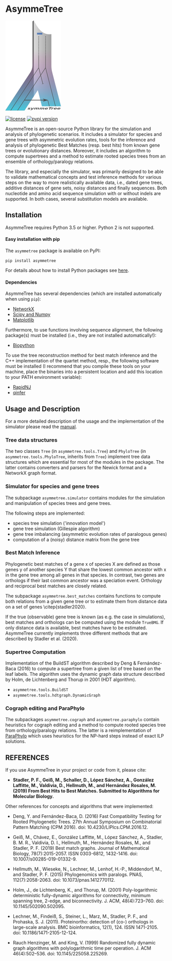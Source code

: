 # AsymmeTree
![Logo](manual/images/logo.png)

[![license](https://img.shields.io/badge/license-MIT-green.svg)](LICENSE)
[![pypi version](https://img.shields.io/badge/pypi-v0.1.0-blue.svg)](https://pypi.org/project/asymmetree/)

AsymmeTree is an open-source Python library for the simulation and analysis of phylogenetic scenarios.
It includes a simulator for species and gene trees with asymmetric evolution rates, tools for the inference and analysis of phylogenetic Best Matches (resp. best hits) from known gene trees or evolutionary distances. Moreover, it includes an algorithm to compute supertrees and a method to estimate rooted species trees from an ensemble of orthology/paralogy relations.

The library, and especially the simulator, was primarily designed to be able to validate mathematical concepts and test inference methods for various steps on the way to more realistically available data, i.e., dated gene trees, additive distances of gene sets, noisy distances and finally sequences.
Both nucleotide and amino acid sequence simulation with or without indels are supported. In both cases, several substitution models are available.

## Installation

AsymmeTree requires Python 3.5 or higher. Python 2 is not supported.

#### Easy installation with pip

The `asymmetree` package is available on PyPI:

    pip install asymmetree

For details about how to install Python packages see [here](https://packaging.python.org/tutorials/installing-packages/).
    
#### Dependencies

AsymmeTree has several dependencies (which are installed automatically when using `pip`):
* [NetworkX](https://networkx.github.io/)
* [Scipy and Numpy](http://www.scipy.org/install.html)
* [Matplotlib](https://matplotlib.org/)

Furthermore, to use functions involving sequence alignment, the following package(s) must be installed (i.e., they are not installed automatically!):
* [Biopython](http://biopython.org/wiki/Download)

To use the tree reconstruction method for best match inference and the C++ implementation of the quartet method, resp., the following software must be installed
(I recommend that you compile these tools on your machine, place the binaries into a persistent location and add this location to your PATH environment variable):
* [RapidNJ](https://birc.au.dk/software/rapidnj/)
* [qinfer](https://github.com/david-schaller/qinfer)

## Usage and Description

For a more detailed description of the usage and the implementation of the simulator please read the [manual](https://github.com/david-schaller/AsymmeTree/blob/master/manual/Manual.pdf).

### Tree data structures

The two classes `Tree` (in `asymmetree.tools.Tree`) and `PhyloTree` (in `asymmetree.tools.PhyloTree`, inherits from `Tree`) implement tree data structures which are essential for most of the modules in the package.
The latter contains converters and parsers for the Newick format and a NetworkX graph format.

### Simulator for species and gene trees

The subpackage `asymmetree.simulator` contains modules for the simulation and manipulation of species trees and gene trees.

The following steps are implemented:
* species tree simulation ('innovation model')
* gene tree simulation (Gillespie algorithm)
* gene tree imbalancing (asymmetric evolution rates of paralogous genes)
* computation of a (noisy) distance matrix from the gene tree

### Best Match Inference

Phylogenetic best matches of a gene x of species X are defined as those genes y of another species Y that share the lowest common ancestor with x in the gene tree among all genes in that species. In contrast, two genes are orthologs if their last common ancestor was a speciation event. Orthology and reciprocal best matches are closely related.

The subpackage `asymmetree.best_matches` contains functions to compute both relations from a given gene tree or to estimate them from distance data on a set of genes \citep{stadler2020}.

If the true (observable) gene tree is known (as e.g. the case in simulations), best matches and orthologs can be computed using the module `TrueBMG`. If only distance data is available, best matches have to be estimated. AsymmeTree currently implements three different methods that are described by Stadler et al. (2020).

### Supertree Computation

Implementation of the BuildST algorithm described by Deng & Fernández-Baca (2016) to compute a supertree from a given list of tree based on the leaf labels. The algorithm uses the dynamic graph data structure described by Holm, de Lichtenberg and Thorup in 2001 (HDT algorithm).
* `asymmetree.tools.BuildST`
* `asymmetree.tools.hdtgraph.DynamicGraph`

### Cograph editing and ParaPhylo

The subpackages `asymmetree.cograph` and `asymmetree.paraphylo` contain heuristics for cograph editing and a method to compute rooted species tree from orthology/paralogy relations.
The latter is a reimplementation of [ParaPhylo](http://pacosy.informatik.uni-leipzig.de/208-0-ParaPhylo.html) which uses heuristics for the NP-hard steps instead of exact ILP solutions.


## REFERENCES

If you use AsymmeTree in your project or code from it, please cite:

* **Stadler, P. F., Geiß, M., Schaller, D., López Sánchez, A., González Laffitte, M., Valdivia, D., Hellmuth, M., and Hernández Rosales, M. (2019) From Best Hits to Best Matches. Submitted to Algorithms for Molecular Biology.**

Other references for concepts and algorithms that were implemented:

* Deng, Y. and Fernández-Baca, D. (2016) Fast Compatibility Testing for Rooted Phylogenetic Trees. 27th Annual Symposium on Combinatorial Pattern Matching (CPM 2016). doi: 10.4230/LIPIcs.CPM.2016.12.

* Geiß, M., Chávez, E., González Laffitte, M., López Sánchez, A., Stadler, B. M. R., Valdivia, D. I., Hellmuth, M., Hernández Rosales, M., and Stadler, P. F. (2019) Best match graphs. Journal of Mathematical Biology, 78(7):2015-2057. ISSN 0303-6812, 1432-1416. doi: 10.1007/s00285-019-01332-9.

* Hellmuth, M., Wieseke, N., Lechner, M., Lenhof, H.-P., Middendorf, M., and Stadler, P. F. (2015) Phylogenomics with paralogs. PNAS, 112(7):2058-2063. doi: 10.1073/pnas.1412770112.

* Holm, J., de Lichtenberg, K., and Thorup, M. (2001) Poly-logarithmic deterministic fully-dynamic algorithms for connectivity, minimum spanning tree, 2-edge, and biconnectivity. J. ACM, 48(4):723–760. doi: 10.1145/502090.502095.

* Lechner, M., Findeiß, S., Steiner, L., Marz, M., Stadler, P. F., and Prohaska, S. J. (2011). Proteinortho: detection of (co-) orthologs in large-scale analysis. BMC bioinformatics, 12(1), 124. ISSN 1471-2105. doi: 10.1186/1471-2105-12-124.

* Rauch Henzinger, M. and King, V. (1999) Randomized fully dynamic graph algorithms with polylogarithmic time per operation. J. ACM 46(4):502–536. doi: 10.1145/225058.225269.
